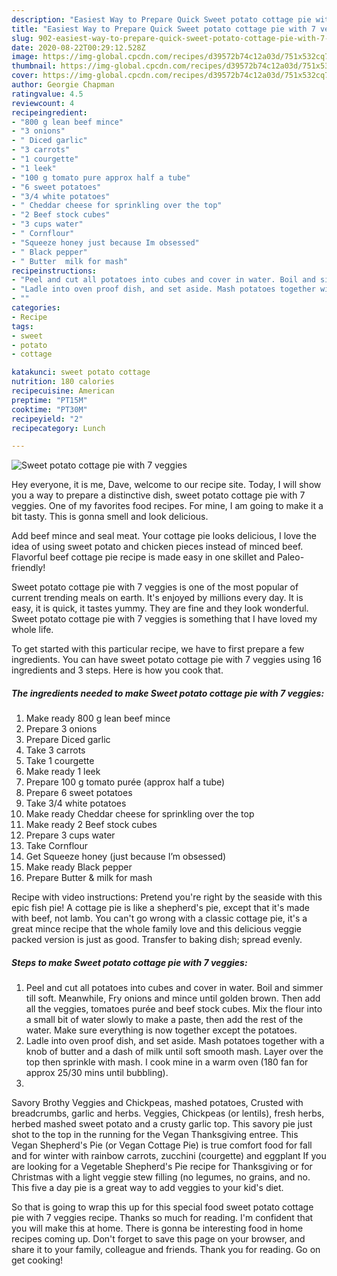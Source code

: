 ```yaml
---
description: "Easiest Way to Prepare Quick Sweet potato cottage pie with 7 veggies"
title: "Easiest Way to Prepare Quick Sweet potato cottage pie with 7 veggies"
slug: 902-easiest-way-to-prepare-quick-sweet-potato-cottage-pie-with-7-veggies
date: 2020-08-22T00:29:12.528Z
image: https://img-global.cpcdn.com/recipes/d39572b74c12a03d/751x532cq70/sweet-potato-cottage-pie-with-7-veggies-recipe-main-photo.jpg
thumbnail: https://img-global.cpcdn.com/recipes/d39572b74c12a03d/751x532cq70/sweet-potato-cottage-pie-with-7-veggies-recipe-main-photo.jpg
cover: https://img-global.cpcdn.com/recipes/d39572b74c12a03d/751x532cq70/sweet-potato-cottage-pie-with-7-veggies-recipe-main-photo.jpg
author: Georgie Chapman
ratingvalue: 4.5
reviewcount: 4
recipeingredient:
- "800 g lean beef mince"
- "3 onions"
- " Diced garlic"
- "3 carrots"
- "1 courgette"
- "1 leek"
- "100 g tomato pure approx half a tube"
- "6 sweet potatoes"
- "3/4 white potatoes"
- " Cheddar cheese for sprinkling over the top"
- "2 Beef stock cubes"
- "3 cups water"
- " Cornflour"
- "Squeeze honey just because Im obsessed"
- " Black pepper"
- " Butter  milk for mash"
recipeinstructions:
- "Peel and cut all potatoes into cubes and cover in water. Boil and simmer till soft. Meanwhile, Fry onions and mince until golden brown. Then add all the veggies, tomatoes purée and beef stock cubes. Mix the flour into a small bit of water slowly to make a paste, then add the rest of the water. Make sure everything is now together except the potatoes."
- "Ladle into oven proof dish, and set aside. Mash potatoes together with a knob of butter and a dash of milk until soft smooth mash. Layer over the top then sprinkle with mash. I cook mine in a warm oven (180 fan for approx 25/30 mins until bubbling)."
- ""
categories:
- Recipe
tags:
- sweet
- potato
- cottage

katakunci: sweet potato cottage 
nutrition: 180 calories
recipecuisine: American
preptime: "PT15M"
cooktime: "PT30M"
recipeyield: "2"
recipecategory: Lunch

---
```



![Sweet potato cottage pie with 7 veggies](https://img-global.cpcdn.com/recipes/d39572b74c12a03d/751x532cq70/sweet-potato-cottage-pie-with-7-veggies-recipe-main-photo.jpg)

Hey everyone, it is me, Dave, welcome to our recipe site. Today, I will show you a way to prepare a distinctive dish, sweet potato cottage pie with 7 veggies. One of my favorites food recipes. For mine, I am going to make it a bit tasty. This is gonna smell and look delicious.

Add beef mince and seal meat. Your cottage pie looks delicious, I love the idea of using sweet potato and chicken pieces instead of minced beef. Flavorful beef cottage pie recipe is made easy in one skillet and Paleo-friendly!

Sweet potato cottage pie with 7 veggies is one of the most popular of current trending meals on earth. It's enjoyed by millions every day. It is easy, it is quick, it tastes yummy. They are fine and they look wonderful. Sweet potato cottage pie with 7 veggies is something that I have loved my whole life.


To get started with this particular recipe, we have to first prepare a few ingredients. You can have sweet potato cottage pie with 7 veggies using 16 ingredients and 3 steps. Here is how you cook that.

<!--inarticleads1-->

##### The ingredients needed to make Sweet potato cottage pie with 7 veggies:

1. Make ready 800 g lean beef mince
1. Prepare 3 onions
1. Prepare  Diced garlic
1. Take 3 carrots
1. Take 1 courgette
1. Make ready 1 leek
1. Prepare 100 g tomato purée (approx half a tube)
1. Prepare 6 sweet potatoes
1. Take 3/4 white potatoes
1. Make ready  Cheddar cheese for sprinkling over the top
1. Make ready 2 Beef stock cubes
1. Prepare 3 cups water
1. Take  Cornflour
1. Get Squeeze honey (just because I’m obsessed)
1. Make ready  Black pepper
1. Prepare  Butter &amp; milk for mash


Recipe with video instructions: Pretend you&#39;re right by the seaside with this epic fish pie! A cottage pie is like a shepherd&#39;s pie, except that it&#39;s made with beef, not lamb. You can&#39;t go wrong with a classic cottage pie, it&#39;s a great mince recipe that the whole family love and this delicious veggie packed version is just as good. Transfer to baking dish; spread evenly. 

<!--inarticleads2-->

##### Steps to make Sweet potato cottage pie with 7 veggies:

1. Peel and cut all potatoes into cubes and cover in water. Boil and simmer till soft. Meanwhile, Fry onions and mince until golden brown. Then add all the veggies, tomatoes purée and beef stock cubes. Mix the flour into a small bit of water slowly to make a paste, then add the rest of the water. Make sure everything is now together except the potatoes.
1. Ladle into oven proof dish, and set aside. Mash potatoes together with a knob of butter and a dash of milk until soft smooth mash. Layer over the top then sprinkle with mash. I cook mine in a warm oven (180 fan for approx 25/30 mins until bubbling).
1. 


Savory Brothy Veggies and Chickpeas, mashed potatoes, Crusted with breadcrumbs, garlic and herbs. Veggies, Chickpeas (or lentils), fresh herbs, herbed mashed sweet potato and a crusty garlic top. This savory pie just shot to the top in the running for the Vegan Thanksgiving entree. This Vegan Shepherd&#39;s Pie (or Vegan Cottage Pie) is true comfort food for fall and for winter with rainbow carrots, zucchini (courgette) and eggplant If you are looking for a Vegetable Shepherd&#39;s Pie recipe for Thanksgiving or for Christmas with a light veggie stew filling (no legumes, no grains, and no. This five a day pie is a great way to add veggies to your kid&#39;s diet. 

So that is going to wrap this up for this special food sweet potato cottage pie with 7 veggies recipe. Thanks so much for reading. I'm confident that you will make this at home. There is gonna be interesting food in home recipes coming up. Don't forget to save this page on your browser, and share it to your family, colleague and friends. Thank you for reading. Go on get cooking!
